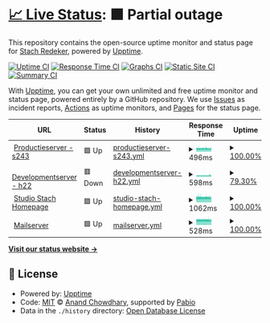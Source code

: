# [📈 Live Status](https://demo.upptime.js.org): <!--live status--> **🟧 Partial outage**

This repository contains the open-source uptime monitor and status page for [Stach Redeker](www.stachredeker.nl), powered by [Upptime](https://github.com/upptime/upptime).

[![Uptime CI](https://github.com/StachRedeker/uptime/workflows/Uptime%20CI/badge.svg)](https://github.com/StachRedeker/uptime/actions?query=workflow%3A%22Uptime+CI%22)
[![Response Time CI](https://github.com/StachRedeker/uptime/workflows/Response%20Time%20CI/badge.svg)](https://github.com/StachRedeker/uptime/actions?query=workflow%3A%22Response+Time+CI%22)
[![Graphs CI](https://github.com/StachRedeker/uptime/workflows/Graphs%20CI/badge.svg)](https://github.com/StachRedeker/uptime/actions?query=workflow%3A%22Graphs+CI%22)
[![Static Site CI](https://github.com/StachRedeker/uptime/workflows/Static%20Site%20CI/badge.svg)](https://github.com/StachRedeker/uptime/actions?query=workflow%3A%22Static+Site+CI%22)
[![Summary CI](https://github.com/StachRedeker/uptime/workflows/Summary%20CI/badge.svg)](https://github.com/StachRedeker/uptime/actions?query=workflow%3A%22Summary+CI%22)

With [Upptime](https://upptime.js.org), you can get your own unlimited and free uptime monitor and status page, powered entirely by a GitHub repository. We use [Issues](https://github.com/StachRedeker/uptime/issues) as incident reports, [Actions](https://github.com/StachRedeker/uptime/actions) as uptime monitors, and [Pages](https://demo.upptime.js.org) for the status page.

<!--start: status pages-->
<!-- This summary is generated by Upptime (https://github.com/upptime/upptime) -->
<!-- Do not edit this manually, your changes will be overwritten -->
<!-- prettier-ignore -->
| URL | Status | History | Response Time | Uptime |
| --- | ------ | ------- | ------------- | ------ |
| <img alt="" src="https://icons.duckduckgo.com/ip3/s243.webhostingserver.nl.ico" height="13"> [Productieserver - s243](https://s243.webhostingserver.nl) | 🟩 Up | [productieserver-s243.yml](https://github.com/StachRedeker/uptime/commits/HEAD/history/productieserver-s243.yml) | <details><summary><img alt="Response time graph" src="./graphs/productieserver-s243/response-time-week.png" height="20"> 496ms</summary><br><a href="https://status.studiostach.nl/history/productieserver-s243"><img alt="Response time 501" src="https://img.shields.io/endpoint?url=https%3A%2F%2Fraw.githubusercontent.com%2FStachRedeker%2Fuptime%2FHEAD%2Fapi%2Fproductieserver-s243%2Fresponse-time.json"></a><br><a href="https://status.studiostach.nl/history/productieserver-s243"><img alt="24-hour response time 478" src="https://img.shields.io/endpoint?url=https%3A%2F%2Fraw.githubusercontent.com%2FStachRedeker%2Fuptime%2FHEAD%2Fapi%2Fproductieserver-s243%2Fresponse-time-day.json"></a><br><a href="https://status.studiostach.nl/history/productieserver-s243"><img alt="7-day response time 496" src="https://img.shields.io/endpoint?url=https%3A%2F%2Fraw.githubusercontent.com%2FStachRedeker%2Fuptime%2FHEAD%2Fapi%2Fproductieserver-s243%2Fresponse-time-week.json"></a><br><a href="https://status.studiostach.nl/history/productieserver-s243"><img alt="30-day response time 503" src="https://img.shields.io/endpoint?url=https%3A%2F%2Fraw.githubusercontent.com%2FStachRedeker%2Fuptime%2FHEAD%2Fapi%2Fproductieserver-s243%2Fresponse-time-month.json"></a><br><a href="https://status.studiostach.nl/history/productieserver-s243"><img alt="1-year response time 501" src="https://img.shields.io/endpoint?url=https%3A%2F%2Fraw.githubusercontent.com%2FStachRedeker%2Fuptime%2FHEAD%2Fapi%2Fproductieserver-s243%2Fresponse-time-year.json"></a></details> | <details><summary><a href="https://status.studiostach.nl/history/productieserver-s243">100.00%</a></summary><a href="https://status.studiostach.nl/history/productieserver-s243"><img alt="All-time uptime 100.00%" src="https://img.shields.io/endpoint?url=https%3A%2F%2Fraw.githubusercontent.com%2FStachRedeker%2Fuptime%2FHEAD%2Fapi%2Fproductieserver-s243%2Fuptime.json"></a><br><a href="https://status.studiostach.nl/history/productieserver-s243"><img alt="24-hour uptime 100.00%" src="https://img.shields.io/endpoint?url=https%3A%2F%2Fraw.githubusercontent.com%2FStachRedeker%2Fuptime%2FHEAD%2Fapi%2Fproductieserver-s243%2Fuptime-day.json"></a><br><a href="https://status.studiostach.nl/history/productieserver-s243"><img alt="7-day uptime 100.00%" src="https://img.shields.io/endpoint?url=https%3A%2F%2Fraw.githubusercontent.com%2FStachRedeker%2Fuptime%2FHEAD%2Fapi%2Fproductieserver-s243%2Fuptime-week.json"></a><br><a href="https://status.studiostach.nl/history/productieserver-s243"><img alt="30-day uptime 100.00%" src="https://img.shields.io/endpoint?url=https%3A%2F%2Fraw.githubusercontent.com%2FStachRedeker%2Fuptime%2FHEAD%2Fapi%2Fproductieserver-s243%2Fuptime-month.json"></a><br><a href="https://status.studiostach.nl/history/productieserver-s243"><img alt="1-year uptime 100.00%" src="https://img.shields.io/endpoint?url=https%3A%2F%2Fraw.githubusercontent.com%2FStachRedeker%2Fuptime%2FHEAD%2Fapi%2Fproductieserver-s243%2Fuptime-year.json"></a></details>
| <img alt="" src="https://icons.duckduckgo.com/ip3/h22.mijn.host.ico" height="13"> [Developmentserver - h22](https://h22.mijn.host) | 🟥 Down | [developmentserver-h22.yml](https://github.com/StachRedeker/uptime/commits/HEAD/history/developmentserver-h22.yml) | <details><summary><img alt="Response time graph" src="./graphs/developmentserver-h22/response-time-week.png" height="20"> 598ms</summary><br><a href="https://status.studiostach.nl/history/developmentserver-h22"><img alt="Response time 551" src="https://img.shields.io/endpoint?url=https%3A%2F%2Fraw.githubusercontent.com%2FStachRedeker%2Fuptime%2FHEAD%2Fapi%2Fdevelopmentserver-h22%2Fresponse-time.json"></a><br><a href="https://status.studiostach.nl/history/developmentserver-h22"><img alt="24-hour response time 627" src="https://img.shields.io/endpoint?url=https%3A%2F%2Fraw.githubusercontent.com%2FStachRedeker%2Fuptime%2FHEAD%2Fapi%2Fdevelopmentserver-h22%2Fresponse-time-day.json"></a><br><a href="https://status.studiostach.nl/history/developmentserver-h22"><img alt="7-day response time 598" src="https://img.shields.io/endpoint?url=https%3A%2F%2Fraw.githubusercontent.com%2FStachRedeker%2Fuptime%2FHEAD%2Fapi%2Fdevelopmentserver-h22%2Fresponse-time-week.json"></a><br><a href="https://status.studiostach.nl/history/developmentserver-h22"><img alt="30-day response time 562" src="https://img.shields.io/endpoint?url=https%3A%2F%2Fraw.githubusercontent.com%2FStachRedeker%2Fuptime%2FHEAD%2Fapi%2Fdevelopmentserver-h22%2Fresponse-time-month.json"></a><br><a href="https://status.studiostach.nl/history/developmentserver-h22"><img alt="1-year response time 551" src="https://img.shields.io/endpoint?url=https%3A%2F%2Fraw.githubusercontent.com%2FStachRedeker%2Fuptime%2FHEAD%2Fapi%2Fdevelopmentserver-h22%2Fresponse-time-year.json"></a></details> | <details><summary><a href="https://status.studiostach.nl/history/developmentserver-h22">79.30%</a></summary><a href="https://status.studiostach.nl/history/developmentserver-h22"><img alt="All-time uptime 97.20%" src="https://img.shields.io/endpoint?url=https%3A%2F%2Fraw.githubusercontent.com%2FStachRedeker%2Fuptime%2FHEAD%2Fapi%2Fdevelopmentserver-h22%2Fuptime.json"></a><br><a href="https://status.studiostach.nl/history/developmentserver-h22"><img alt="24-hour uptime 74.39%" src="https://img.shields.io/endpoint?url=https%3A%2F%2Fraw.githubusercontent.com%2FStachRedeker%2Fuptime%2FHEAD%2Fapi%2Fdevelopmentserver-h22%2Fuptime-day.json"></a><br><a href="https://status.studiostach.nl/history/developmentserver-h22"><img alt="7-day uptime 79.30%" src="https://img.shields.io/endpoint?url=https%3A%2F%2Fraw.githubusercontent.com%2FStachRedeker%2Fuptime%2FHEAD%2Fapi%2Fdevelopmentserver-h22%2Fuptime-week.json"></a><br><a href="https://status.studiostach.nl/history/developmentserver-h22"><img alt="30-day uptime 93.40%" src="https://img.shields.io/endpoint?url=https%3A%2F%2Fraw.githubusercontent.com%2FStachRedeker%2Fuptime%2FHEAD%2Fapi%2Fdevelopmentserver-h22%2Fuptime-month.json"></a><br><a href="https://status.studiostach.nl/history/developmentserver-h22"><img alt="1-year uptime 97.20%" src="https://img.shields.io/endpoint?url=https%3A%2F%2Fraw.githubusercontent.com%2FStachRedeker%2Fuptime%2FHEAD%2Fapi%2Fdevelopmentserver-h22%2Fuptime-year.json"></a></details>
| <img alt="" src="https://icons.duckduckgo.com/ip3/www.studiostach.nl.ico" height="13"> [Studio Stach Homepage](https://www.studiostach.nl/) | 🟩 Up | [studio-stach-homepage.yml](https://github.com/StachRedeker/uptime/commits/HEAD/history/studio-stach-homepage.yml) | <details><summary><img alt="Response time graph" src="./graphs/studio-stach-homepage/response-time-week.png" height="20"> 1062ms</summary><br><a href="https://status.studiostach.nl/history/studio-stach-homepage"><img alt="Response time 1073" src="https://img.shields.io/endpoint?url=https%3A%2F%2Fraw.githubusercontent.com%2FStachRedeker%2Fuptime%2FHEAD%2Fapi%2Fstudio-stach-homepage%2Fresponse-time.json"></a><br><a href="https://status.studiostach.nl/history/studio-stach-homepage"><img alt="24-hour response time 1034" src="https://img.shields.io/endpoint?url=https%3A%2F%2Fraw.githubusercontent.com%2FStachRedeker%2Fuptime%2FHEAD%2Fapi%2Fstudio-stach-homepage%2Fresponse-time-day.json"></a><br><a href="https://status.studiostach.nl/history/studio-stach-homepage"><img alt="7-day response time 1062" src="https://img.shields.io/endpoint?url=https%3A%2F%2Fraw.githubusercontent.com%2FStachRedeker%2Fuptime%2FHEAD%2Fapi%2Fstudio-stach-homepage%2Fresponse-time-week.json"></a><br><a href="https://status.studiostach.nl/history/studio-stach-homepage"><img alt="30-day response time 1083" src="https://img.shields.io/endpoint?url=https%3A%2F%2Fraw.githubusercontent.com%2FStachRedeker%2Fuptime%2FHEAD%2Fapi%2Fstudio-stach-homepage%2Fresponse-time-month.json"></a><br><a href="https://status.studiostach.nl/history/studio-stach-homepage"><img alt="1-year response time 1073" src="https://img.shields.io/endpoint?url=https%3A%2F%2Fraw.githubusercontent.com%2FStachRedeker%2Fuptime%2FHEAD%2Fapi%2Fstudio-stach-homepage%2Fresponse-time-year.json"></a></details> | <details><summary><a href="https://status.studiostach.nl/history/studio-stach-homepage">100.00%</a></summary><a href="https://status.studiostach.nl/history/studio-stach-homepage"><img alt="All-time uptime 100.00%" src="https://img.shields.io/endpoint?url=https%3A%2F%2Fraw.githubusercontent.com%2FStachRedeker%2Fuptime%2FHEAD%2Fapi%2Fstudio-stach-homepage%2Fuptime.json"></a><br><a href="https://status.studiostach.nl/history/studio-stach-homepage"><img alt="24-hour uptime 100.00%" src="https://img.shields.io/endpoint?url=https%3A%2F%2Fraw.githubusercontent.com%2FStachRedeker%2Fuptime%2FHEAD%2Fapi%2Fstudio-stach-homepage%2Fuptime-day.json"></a><br><a href="https://status.studiostach.nl/history/studio-stach-homepage"><img alt="7-day uptime 100.00%" src="https://img.shields.io/endpoint?url=https%3A%2F%2Fraw.githubusercontent.com%2FStachRedeker%2Fuptime%2FHEAD%2Fapi%2Fstudio-stach-homepage%2Fuptime-week.json"></a><br><a href="https://status.studiostach.nl/history/studio-stach-homepage"><img alt="30-day uptime 100.00%" src="https://img.shields.io/endpoint?url=https%3A%2F%2Fraw.githubusercontent.com%2FStachRedeker%2Fuptime%2FHEAD%2Fapi%2Fstudio-stach-homepage%2Fuptime-month.json"></a><br><a href="https://status.studiostach.nl/history/studio-stach-homepage"><img alt="1-year uptime 100.00%" src="https://img.shields.io/endpoint?url=https%3A%2F%2Fraw.githubusercontent.com%2FStachRedeker%2Fuptime%2FHEAD%2Fapi%2Fstudio-stach-homepage%2Fuptime-year.json"></a></details>
| <img alt="" src="https://icons.duckduckgo.com/ip3/mail.antagonist.nl.ico" height="13"> [Mailserver](https://mail.antagonist.nl/) | 🟩 Up | [mailserver.yml](https://github.com/StachRedeker/uptime/commits/HEAD/history/mailserver.yml) | <details><summary><img alt="Response time graph" src="./graphs/mailserver/response-time-week.png" height="20"> 528ms</summary><br><a href="https://status.studiostach.nl/history/mailserver"><img alt="Response time 533" src="https://img.shields.io/endpoint?url=https%3A%2F%2Fraw.githubusercontent.com%2FStachRedeker%2Fuptime%2FHEAD%2Fapi%2Fmailserver%2Fresponse-time.json"></a><br><a href="https://status.studiostach.nl/history/mailserver"><img alt="24-hour response time 513" src="https://img.shields.io/endpoint?url=https%3A%2F%2Fraw.githubusercontent.com%2FStachRedeker%2Fuptime%2FHEAD%2Fapi%2Fmailserver%2Fresponse-time-day.json"></a><br><a href="https://status.studiostach.nl/history/mailserver"><img alt="7-day response time 528" src="https://img.shields.io/endpoint?url=https%3A%2F%2Fraw.githubusercontent.com%2FStachRedeker%2Fuptime%2FHEAD%2Fapi%2Fmailserver%2Fresponse-time-week.json"></a><br><a href="https://status.studiostach.nl/history/mailserver"><img alt="30-day response time 536" src="https://img.shields.io/endpoint?url=https%3A%2F%2Fraw.githubusercontent.com%2FStachRedeker%2Fuptime%2FHEAD%2Fapi%2Fmailserver%2Fresponse-time-month.json"></a><br><a href="https://status.studiostach.nl/history/mailserver"><img alt="1-year response time 533" src="https://img.shields.io/endpoint?url=https%3A%2F%2Fraw.githubusercontent.com%2FStachRedeker%2Fuptime%2FHEAD%2Fapi%2Fmailserver%2Fresponse-time-year.json"></a></details> | <details><summary><a href="https://status.studiostach.nl/history/mailserver">100.00%</a></summary><a href="https://status.studiostach.nl/history/mailserver"><img alt="All-time uptime 100.00%" src="https://img.shields.io/endpoint?url=https%3A%2F%2Fraw.githubusercontent.com%2FStachRedeker%2Fuptime%2FHEAD%2Fapi%2Fmailserver%2Fuptime.json"></a><br><a href="https://status.studiostach.nl/history/mailserver"><img alt="24-hour uptime 100.00%" src="https://img.shields.io/endpoint?url=https%3A%2F%2Fraw.githubusercontent.com%2FStachRedeker%2Fuptime%2FHEAD%2Fapi%2Fmailserver%2Fuptime-day.json"></a><br><a href="https://status.studiostach.nl/history/mailserver"><img alt="7-day uptime 100.00%" src="https://img.shields.io/endpoint?url=https%3A%2F%2Fraw.githubusercontent.com%2FStachRedeker%2Fuptime%2FHEAD%2Fapi%2Fmailserver%2Fuptime-week.json"></a><br><a href="https://status.studiostach.nl/history/mailserver"><img alt="30-day uptime 100.00%" src="https://img.shields.io/endpoint?url=https%3A%2F%2Fraw.githubusercontent.com%2FStachRedeker%2Fuptime%2FHEAD%2Fapi%2Fmailserver%2Fuptime-month.json"></a><br><a href="https://status.studiostach.nl/history/mailserver"><img alt="1-year uptime 100.00%" src="https://img.shields.io/endpoint?url=https%3A%2F%2Fraw.githubusercontent.com%2FStachRedeker%2Fuptime%2FHEAD%2Fapi%2Fmailserver%2Fuptime-year.json"></a></details>

<!--end: status pages-->

[**Visit our status website →**](https://demo.upptime.js.org)

## 📄 License

- Powered by: [Upptime](https://github.com/upptime/upptime)
- Code: [MIT](./LICENSE) © [Anand Chowdhary](https://anandchowdhary.com), supported by [Pabio](https://pabio.com)
- Data in the `./history` directory: [Open Database License](https://opendatacommons.org/licenses/odbl/1-0/)
